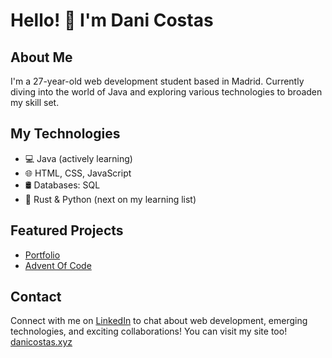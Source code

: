 # Hello! 👋 I'm Dani Costas

## About Me
I'm a 27-year-old web development student based in Madrid. Currently diving into the world of Java and exploring various technologies to broaden my skill set.

## My Technologies
- 💻 Java (actively learning)
- 🌐 HTML, CSS, JavaScript
- 🛢️ Databases: SQL
- 🦀 Rust & Python (next on my learning list)

## Featured Projects
- [Portfolio](https://github.com/danicostas-xyz/danicostas-xyz.github.io)
- [Advent Of Code](https://github.com/danicostas-xyz/adventOfCode)

## Contact
Connect with me on [LinkedIn](https://www.linkedin.com/in/dani-costas/) to chat about web development, emerging technologies, and exciting collaborations!
You can visit my site too! [danicostas.xyz](https://danicostas-xyz.github.io/)


